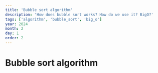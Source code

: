 ```yaml
---
title: 'Bubble sort algorithm'
description: 'How does bubble sort works? How do we use it? BigO?'
tags: ['algorithm', 'bubble_sort', 'big_o']
year: 2024
month: 2
day: 1
order: 2
---
```


# Bubble sort algorithm
